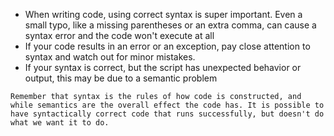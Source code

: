 <!-- markdownlint-disable -->

- When writing code, using correct syntax is super important. Even a small typo, like a missing parentheses or an extra comma, can cause a syntax error and the code won't execute at all
- If your code results in an error or an exception, pay close attention to syntax and watch out for minor mistakes.
- If your syntax is correct, but the script has unexpected behavior or output, this may be due to a semantic problem

```
Remember that syntax is the rules of how code is constructed, and while semantics are the overall effect the code has. It is possible to have syntactically correct code that runs successfully, but doesn't do what we want it to do.
```
